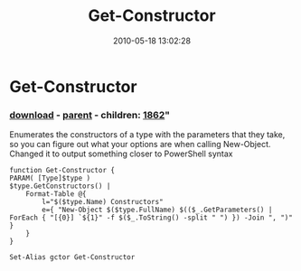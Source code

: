 ﻿---
pid:            1861
parent:         1368
children:       1862
poster:         Joel Bennett
title:          Get-Constructor
date:           2010-05-18 13:02:28
format:         posh
---

# Get-Constructor

### [download](1861.ps1) - [parent](1368.md) - children: [1862](1862.md)"

Enumerates the constructors of a type with the parameters that they take, so you can figure out what your options are when calling New-Object. Changed it to output something closer to PowerShell syntax

```posh
function Get-Constructor {
PARAM( [Type]$type )
$type.GetConstructors() | 
	Format-Table @{
		l="$($type.Name) Constructors"
		e={ "New-Object $($type.FullName) $(($_.GetParameters() | ForEach { "[{0}] `${1}" -f $($_.ToString() -split " ") }) -Join ", ")" }
	}
}

Set-Alias gctor Get-Constructor
```
